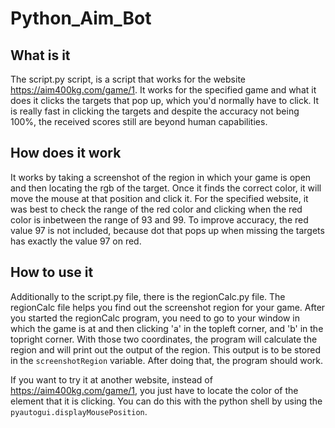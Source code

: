 # Python_Aim_Bot


## What is it
The script.py script, is a script that works for the website https://aim400kg.com/game/1. It works for the specified game and what it does it clicks the targets that pop up, which you'd normally have to click. It is really fast in clicking the targets and despite the accuracy not being 100%, the received scores still are beyond human capabilities.

## How does it work
It works by taking a screenshot of the region in which your game is open and then locating the rgb of the target. Once it finds the correct color, it will move the mouse at that position and click it. For the specified website, it was best to check the range of the red color and clicking when the red color is inbetween the range of 93 and 99. To improve accuracy, the red value 97 is not included, because dot that pops up when missing the targets has exactly the value 97 on red.

## How to use it
Additionally to the script.py file, there is the regionCalc.py file. The regionCalc file helps you find out the screenshot region for your game. After you started the regionCalc program, you need to go to your window in which the game is at and then clicking 'a' in the topleft corner, and 'b' in the topright corner. With those two coordinates, the program will calculate the region and will print out the output of the region. This output is to be stored in the ```screenshotRegion``` variable. After doing that, the program should work.

If you want to try it at another website, instead of https://aim400kg.com/game/1, you just have to locate the color of the element that it is clicking. You can do this with the python shell by using the ``` pyautogui.displayMousePosition ```.
